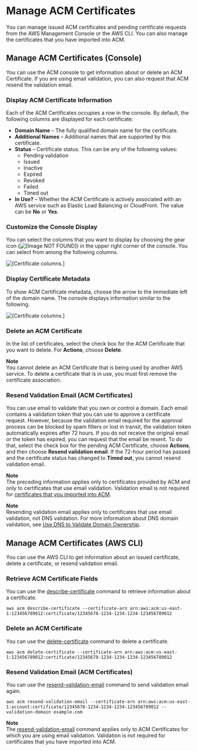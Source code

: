 # Manage ACM Certificates<a name="gs-acm-manage"></a>

You can manage issued ACM certificates and pending certificate requests from the AWS Management Console or the AWS CLI\. You can also manage the certificates that you have imported into ACM\. 

## Manage ACM Certificates \(Console\)<a name="gs-acm-manage-console"></a>

You can use the ACM console to get information about or delete an ACM Certificate\. If you are using email validation, you can also request that ACM resend the validation email\. 

### Display ACM Certificate Information<a name="gs-acm-manage-console-display"></a>

Each of the ACM Certificates occupies a row in the console\. By default, the following columns are displayed for each certificate: 
+ **Domain Name** – The fully qualified domain name for the certificate\.
+ **Additional Names** – Additional names that are supported by this certificate\.
+ **Status** – Certificate status\. This can be any of the following values:
  + Pending validation
  + Issued
  + Inactive
  + Expired
  + Revoked
  + Failed
  + Timed out
+ **In Use?** – Whether the ACM Certificate is actively associated with an AWS service such as Elastic Load Balancing or CloudFront\. The value can be **No** or **Yes**\.

### Customize the Console Display<a name="gs-acm-manage-console-customize"></a>

You can select the columns that you want to display by choosing the gear icon \(![\[Image NOT FOUND\]](http://docs.aws.amazon.com/acm/latest/userguide/images/acm-gear-icon-console.png)\) in the upper right corner of the console\. You can select from among the following columns\. 

![\[Certificate columns.\]](http://docs.aws.amazon.com/acm/latest/userguide/images/acm-show-columns-console.png)

### Display Certificate Metadata<a name="gs-acm-manage-console-metadata"></a>

To show ACM Certificate metadata, choose the arrow to the immediate left of the domain name\. The console displays information similar to the following\. 

![\[Certificate columns.\]](http://docs.aws.amazon.com/acm/latest/userguide/images/acm-metadata-console.png)

### Delete an ACM Certificate<a name="gs-acm-manage-console-delete"></a>

In the list of certificates, select the check box for the ACM Certificate that you want to delete\. For **Actions**, choose **Delete**\. 

**Note**  
You cannot delete an ACM Certificate that is being used by another AWS service\. To delete a certificate that is in use, you must first remove the certificate association\.

### Resend Validation Email \(ACM Certificates\)<a name="gs-acm-manage-console-resend"></a>

You can use email to validate that you own or control a domain\. Each email contains a validation token that you can use to approve a certificate request\. However, because the validation email required for the approval process can be blocked by spam filters or lost in transit, the validation token automatically expires after 72 hours\. If you do not receive the original email or the token has expired, you can request that the email be resent\. To do that, select the check box for the pending ACM Certificate, choose **Actions**, and then choose **Resend validation email**\. If the 72\-hour period has passed and the certificate status has changed to **Timed out**, you cannot resend validation email\.

**Note**  
The preceding information applies only to certificates provided by ACM and only to certificates that use email validation\. Validation email is not required for [certificates that you imported into ACM](import-certificate.md)\.

**Note**  
Resending validation email applies only to certificates that use email validation, not DNS validation\. For more information about DNS domain validation, see [Use DNS to Validate Domain Ownership](gs-acm-validate-dns.md)\. 

## Manage ACM Certificates \(AWS CLI\)<a name="gs-acm-manage-cli"></a>

You can use the AWS CLI to get information about an issued certificate, delete a certificate, or resend validation email\.

### Retrieve ACM Certificate Fields<a name="gs-acm-manage-cli-describe"></a>

You can use the [describe\-certificate](http://docs.aws.amazon.com/cli/latest/reference/acm/describe-certificate.html) command to retrieve information about a certificate\.

```
aws acm describe-certificate --certificate-arn arn:aws:acm:us-east-1:123456789012:certificate/12345678-1234-1234-1234-123456789012
```

### Delete an ACM Certificate<a name="gs-acm-manage-cli-delete"></a>

You can use the [delete\-certificate](http://docs.aws.amazon.com/cli/latest/reference/acm/delete-certificate.html) command to delete a certificate\.

```
aws acm delete-certificate --certificate-arn arn:aws:acm:us-east-1:123456789012:certificate/12345678-1234-1234-1234-123456789012
```

### Resend Validation Email \(ACM Certificates\)<a name="gs-acm-manage-cli-resend"></a>

You can use the [resend\-validation\-email](http://docs.aws.amazon.com/cli/latest/reference/acm/resend-validation-email.html) command to send validation email again\.

```
aws acm resend-validation-email --certificate-arn arn:aws:acm:us-east-1:account:certificate/12345678-1234-1234-1234-123456789012 --validation-domain example.com
```

**Note**  
The [resend\-validation\-email](http://docs.aws.amazon.com/cli/latest/reference/acm/resend-validation-email.html) command applies only to ACM Certificates for which you are using email validation\. Validation is not required for certificates that you have imported into ACM\.
